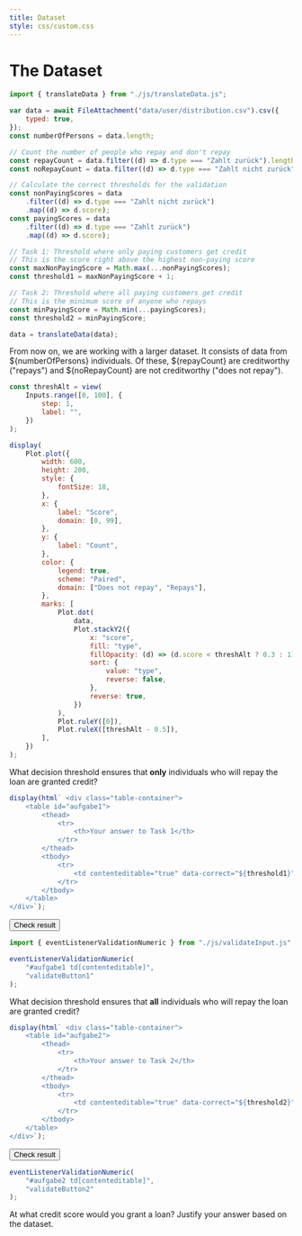 ```yaml
---
title: Dataset
style: css/custom.css
---
```


# The Dataset

<!-- Include Font Awesome -->
<link href="https://cdnjs.cloudflare.com/ajax/libs/font-awesome/5.15.4/css/all.min.css" rel="stylesheet">

```js
import { translateData } from "./js/translateData.js";

var data = await FileAttachment("data/user/distribution.csv").csv({
    typed: true,
});
const numberOfPersons = data.length;

// Count the number of people who repay and don't repay
const repayCount = data.filter((d) => d.type === "Zahlt zurück").length;
const noRepayCount = data.filter((d) => d.type === "Zahlt nicht zurück").length;

// Calculate the correct thresholds for the validation
const nonPayingScores = data
    .filter((d) => d.type === "Zahlt nicht zurück")
    .map((d) => d.score);
const payingScores = data
    .filter((d) => d.type === "Zahlt zurück")
    .map((d) => d.score);

// Task 1: Threshold where only paying customers get credit
// This is the score right above the highest non-paying score
const maxNonPayingScore = Math.max(...nonPayingScores);
const threshold1 = maxNonPayingScore + 1;

// Task 2: Threshold where all paying customers get credit
// This is the minimum score of anyone who repays
const minPayingScore = Math.min(...payingScores);
const threshold2 = minPayingScore;

data = translateData(data);
```

From now on, we are working with a larger dataset. It consists of data from ${numberOfPersons} individuals. Of these, ${repayCount} are creditworthy ("repays") and ${noRepayCount} are not creditworthy ("does not repay").

```js
const threshAlt = view(
    Inputs.range([0, 100], {
        step: 1,
        label: "",
    })
);
```

```js
display(
    Plot.plot({
        width: 600,
        height: 200,
        style: {
            fontSize: 18,
        },
        x: {
            label: "Score",
            domain: [0, 99],
        },
        y: {
            label: "Count",
        },
        color: {
            legend: true,
            scheme: "Paired",
            domain: ["Does not repay", "Repays"],
        },
        marks: [
            Plot.dot(
                data,
                Plot.stackY2({
                    x: "score",
                    fill: "type",
                    fillOpacity: (d) => (d.score < threshAlt ? 0.3 : 1),
                    sort: {
                        value: "type",
                        reverse: false,
                    },
                    reverse: true,
                })
            ),
            Plot.ruleY([0]),
            Plot.ruleX([threshAlt - 0.5]),
        ],
    })
);
```

<div class="tip" label="Task 1">
What decision threshold ensures that <b>only</b> individuals who will repay the loan are granted credit?
</div>

```js
display(html` <div class="table-container">
    <table id="aufgabe1">
        <thead>
            <tr>
                <th>Your answer to Task 1</th>
            </tr>
        </thead>
        <tbody>
            <tr>
                <td contenteditable="true" data-correct="${threshold1}"></td>
            </tr>
        </tbody>
    </table>
</div>`);
```

<button id="validateButton1" class="btn btn-primary">Check result</button>

```js
import { eventListenerValidationNumeric } from "./js/validateInput.js";

eventListenerValidationNumeric(
    "#aufgabe1 td[contenteditable]",
    "validateButton1"
);
```

<div class="tip" label="Task 2">
What decision threshold ensures that <b>all</b> individuals who will repay the loan are granted credit?
</div>

```js
display(html` <div class="table-container">
    <table id="aufgabe2">
        <thead>
            <tr>
                <th>Your answer to Task 2</th>
            </tr>
        </thead>
        <tbody>
            <tr>
                <td contenteditable="true" data-correct="${threshold2}"></td>
            </tr>
        </tbody>
    </table>
</div>`);
```

<button id="validateButton2" class="btn btn-primary">Check result</button>

```js
eventListenerValidationNumeric(
    "#aufgabe2 td[contenteditable]",
    "validateButton2"
);
```

<div class="tip" label="Task 3">
   <i class="fas fa-pencil-alt"></i>
At what credit score would you grant a loan? Justify your answer based on the dataset.
</div>
